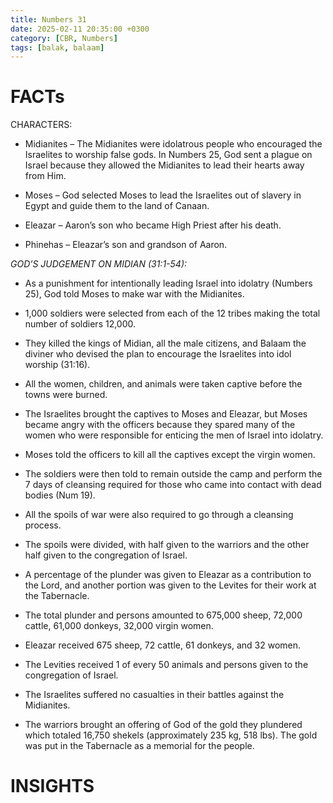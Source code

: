 ```yaml
---
title: Numbers 31
date: 2025-02-11 20:35:00 +0300
category: [CBR, Numbers]
tags: [balak, balaam]
---
```


# FACTs
CHARACTERS:  
- Midianites – The Midianites were idolatrous people who encouraged the Israelites to worship false gods. In Numbers 25, God sent a plague on Israel because they allowed the Midianites to lead their hearts away from Him. 

- Moses – God selected Moses to lead the Israelites out of slavery in Egypt and guide them to the land of Canaan.

- Eleazar – Aaron’s son who became High Priest after his death. 

- Phinehas – Eleazar’s son and grandson of Aaron. 

_GOD’S JUDGEMENT ON MIDIAN (31:1-54):_  
- As a punishment for intentionally leading Israel into idolatry (Numbers 25), God told Moses to make war with the Midianites. 

- 1,000 soldiers were selected from each of the 12 tribes making the total number of soldiers 12,000.

- They killed the kings of Midian, all the male citizens, and Balaam the diviner who devised the plan to encourage the Israelites into idol worship (31:16). 

- All the women, children, and animals were taken captive before the towns were burned. 

- The Israelites brought the captives to Moses and Eleazar, but Moses became angry with the officers because they spared many of the women who were responsible for enticing the men of Israel into idolatry. 

- Moses told the officers to kill all the captives except the virgin women. 

- The soldiers were then told to remain outside the camp and perform the 7 days of cleansing required for those who came into contact with dead bodies (Num 19). 

- All the spoils of war were also required to go through a cleansing process.

- The spoils were divided, with half given to the warriors and the other half given to the congregation of Israel. 

- A percentage of the plunder was given to Eleazar as a contribution to the Lord, and another portion was given to the Levites for their work at the Tabernacle. 

- The total plunder and persons amounted to 675,000 sheep, 72,000 cattle, 61,000 donkeys, 32,000 virgin women. 

- Eleazar received 675 sheep, 72 cattle, 61 donkeys, and 32 women. 

- The Levities received 1 of every 50 animals and persons given to the congregation of Israel. 

- The Israelites suffered no casualties in their battles against the Midianites. 

- The warriors brought an offering of God of the gold they plundered which totaled 16,750 shekels (approximately 235 kg, 518 lbs). The gold was put in the Tabernacle as a memorial for the people.  

# INSIGHTS
